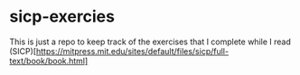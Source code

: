 # sicp-exercies

This is just a repo to keep track of the exercises that I complete while I read (SICP)[https://mitpress.mit.edu/sites/default/files/sicp/full-text/book/book.html]
